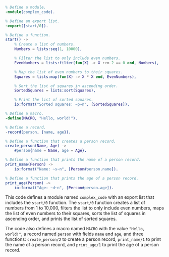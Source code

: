 ```erlang
% Define a module.
-module(complex_code).

% Define an export list.
-export([start/0]).

% Define a function.
start() ->
    % Create a list of numbers.
    Numbers = lists:seq(1, 10000),

    % Filter the list to only include even numbers.
    EvenNumbers = lists:filter(fun(X) -> X rem 2 == 0 end, Numbers),

    % Map the list of even numbers to their squares.
    Squares = lists:map(fun(X) -> X * X end, EvenNumbers),

    % Sort the list of squares in ascending order.
    SortedSquares = lists:sort(Squares),

    % Print the list of sorted squares.
    io:format("Sorted squares: ~p~n", [SortedSquares]).

% Define a macro.
-define(MACRO, "Hello, world!").

% Define a record.
-record(person, {name, age}).

% Define a function that creates a person record.
create_person(Name, Age) ->
    #person{name = Name, age = Age}.

% Define a function that prints the name of a person record.
print_name(Person) ->
    io:format("Name: ~s~n", [Person#person.name]).

% Define a function that prints the age of a person record.
print_age(Person) ->
    io:format("Age: ~d~n", [Person#person.age]).
```

This code defines a module named `complex_code` with an export list that includes the `start/0` function. The `start/0` function creates a list of numbers from 1 to 10,000, filters the list to only include even numbers, maps the list of even numbers to their squares, sorts the list of squares in ascending order, and prints the list of sorted squares.

The code also defines a macro named `MACRO` with the value `"Hello, world!"`, a record named `person` with fields `name` and `age`, and three functions: `create_person/2` to create a person record, `print_name/1` to print the name of a person record, and `print_age/1` to print the age of a person record.